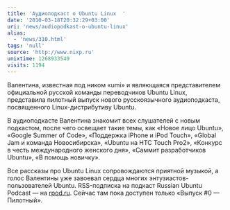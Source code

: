 ```yaml
---
title: 'Аудиоподкаст о Ubuntu Linux  '
date: '2010-03-18T20:32:29+03:00'
uri: 'news/audiopodkast-o-ubuntu-linux'
alias: 
  - 'news/310.html'
tags: 'null'
source: 'http://www.nixp.ru'
unixtime: 1268933549
visits: 1194
---
```

Валентина, известная под ником «umi» и являющаяся представителем официальной русской команды переводчиков Ubuntu Linux, представила пилотный выпуск нового русскоязычного аудиоподкаста, посвященного Linux-дистрибутиву Ubuntu.

В аудиоподкасте Валентина знакомит всех слушателей с новым подкастом, после чего освещает такие темы, как «Новое лицо Ubuntu», «Google Summer of Code», «Поддержка iPhone и iPod Touch», «Global Jam и команда Новосибирска», «Ubuntu на HTC Touch Pro2», «Конкурс в честь международного женского дня», «Саммит разработчиков Ubuntu», «В помощь новичку».

Все рассказы про Ubuntu Linux сопровождаются приятной музыкой, а голос Валентины уже завоевал сердца многих энтузиастов-пользователей Ubuntu. RSS-подписка на подкаст Russian Ubuntu Podcast — на [rpod.ru](http://russianubuntupodcast.rpod.ru/rss.xml). Сейчас там пока доступен только «Выпуск #0 — Пилотный».
